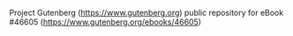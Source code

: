 Project Gutenberg (https://www.gutenberg.org) public repository for eBook #46605 (https://www.gutenberg.org/ebooks/46605)
